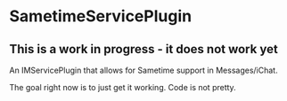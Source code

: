 # SametimeServicePlugin

## This is a work in progress - it does not work yet

An IMServicePlugin that allows for Sametime support in Messages/iChat.

The goal right now is to just get it working.  Code is not pretty.
